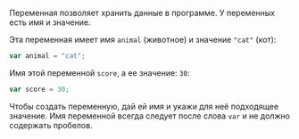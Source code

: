 Переменная позволяет хранить данные в программе. У переменных есть имя и значение.

Эта переменная имеет имя `animal` (животное) и значение `"cat"` (кот):

```javascript
var animal = "cat";
```

Имя этой переменной `score`, а ее значение: `30`:

```javascript
var score = 30;
```

Чтобы создать переменную, дай ей имя и укажи для неё подходящее значение. Имя переменной всегда следует после слова `var` и не должно содержать пробелов.